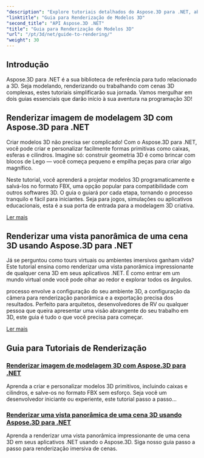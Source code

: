 ```yaml
---
"description": "Explore tutoriais detalhados do Aspose.3D para .NET, abrangendo modelagem 3D, renderização e manipulação de cenas. Guias simplificados para desenvolvedores de todos os níveis."
"linktitle": "Guia para Renderização de Modelos 3D"
"second_title": "API Aspose.3D .NET"
"title": "Guia para Renderização de Modelos 3D"
"url": "/pt/3d/net/guide-to-rendering/"
"weight": 30
---
```


## Introdução

Aspose.3D para .NET é a sua biblioteca de referência para tudo relacionado a 3D. Seja modelando, renderizando ou trabalhando com cenas 3D complexas, estes tutoriais simplificarão sua jornada. Vamos mergulhar em dois guias essenciais que darão início à sua aventura na programação 3D!  

## Renderizar imagem de modelagem 3D com Aspose.3D para .NET  

Criar modelos 3D não precisa ser complicado! Com o Aspose.3D para .NET, você pode criar e personalizar facilmente formas primitivas como caixas, esferas e cilindros. Imagine só: construir geometria 3D é como brincar com blocos de Lego — você começa pequeno e empilha peças para criar algo magnífico.  

Neste tutorial, você aprenderá a projetar modelos 3D programaticamente e salvá-los no formato FBX, uma opção popular para compatibilidade com outros softwares 3D. O guia o guiará por cada etapa, tornando o processo tranquilo e fácil para iniciantes. Seja para jogos, simulações ou aplicativos educacionais, esta é a sua porta de entrada para a modelagem 3D criativa.  

[Ler mais](./render-3d-modeling-image/)  

## Renderizar uma vista panorâmica de uma cena 3D usando Aspose.3D para .NET  

Já se perguntou como tours virtuais ou ambientes imersivos ganham vida? Este tutorial ensina como renderizar uma vista panorâmica impressionante de qualquer cena 3D em seus aplicativos .NET. É como entrar em um mundo virtual onde você pode olhar ao redor e explorar todos os ângulos.  

processo envolve a configuração do seu ambiente 3D, a configuração da câmera para renderização panorâmica e a exportação precisa dos resultados. Perfeito para arquitetos, desenvolvedores de RV ou qualquer pessoa que queira apresentar uma visão abrangente do seu trabalho em 3D, este guia é tudo o que você precisa para começar.  

[Ler mais](./render-panorama-view-3d-scene/)  

## Guia para Tutoriais de Renderização
### [Renderizar imagem de modelagem 3D com Aspose.3D para .NET](./render-3d-modeling-image/)
Aprenda a criar e personalizar modelos 3D primitivos, incluindo caixas e cilindros, e salve-os no formato FBX sem esforço. Seja você um desenvolvedor iniciante ou experiente, este tutorial passo a passo...
### [Renderizar uma vista panorâmica de uma cena 3D usando Aspose.3D para .NET](./render-panorama-view-3d-scene/)
Aprenda a renderizar uma vista panorâmica impressionante de uma cena 3D em seus aplicativos .NET usando o Aspose.3D. Siga nosso guia passo a passo para renderização imersiva de cenas.